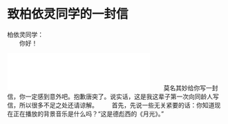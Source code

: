 # 致柏依灵同学的一封信
柏依灵同学：  
　　你好！  
<iframe frameborder="no" border="0" marginwidth="0" marginheight="0" width=330 height=86 src="//music.163.com/outchain/player?type=2&id=30953026&auto=0&height=66"></iframe>  
　　莫名其妙给你写一封信，你一定感到意外吧。抱歉唐突了。说实话，这是我这辈子第一次向同龄人写信，所以很多不足之处还请谅解。  
　　首先，先说一些无关紧要的话：你知道现在正在播放的背景音乐是什么吗？“这是德彪西的《月光》。”
